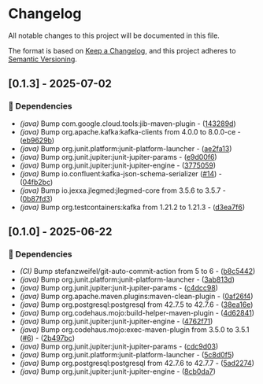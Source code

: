 # Changelog

All notable changes to this project will be documented in this file.


The format is based on [Keep a Changelog](https://keepachangelog.com/en/1.0.0/),
and this project adheres to [Semantic Versioning](https://semver.org/spec/v2.0.0.html).

## [0.1.3] - 2025-07-02

### 🤖 Dependencies

- *(java)* Bump com.google.cloud.tools:jib-maven-plugin - ([143289d](https://github.com/jexxa-projects/JLegMedKafka/commit/143289df3dd79e1b187075eb05f67c894801c5ae))
- *(java)* Bump org.apache.kafka:kafka-clients from 4.0.0 to 8.0.0-ce - ([eb9629b](https://github.com/jexxa-projects/JLegMedKafka/commit/eb9629bfe08a434fa53e5a7386929bcfbbdf5930))
- *(java)* Bump org.junit.platform:junit-platform-launcher - ([ae2fa13](https://github.com/jexxa-projects/JLegMedKafka/commit/ae2fa13d0ab26d77bf649cf9cf3aaee96f89e2d2))
- *(java)* Bump org.junit.jupiter:junit-jupiter-params - ([e9d00f6](https://github.com/jexxa-projects/JLegMedKafka/commit/e9d00f6508376555627ecb5bfb5126bd10894b85))
- *(java)* Bump org.junit.jupiter:junit-jupiter-engine - ([3775059](https://github.com/jexxa-projects/JLegMedKafka/commit/3775059b13fa5f4d8f6e4ea4f06d18c95aefc5f8))
- *(java)* Bump io.confluent:kafka-json-schema-serializer ([#14](https://github.com/jexxa-projects/JLegMedKafka/issues/14)) - ([04fb2bc](https://github.com/jexxa-projects/JLegMedKafka/commit/04fb2bc50b1449a91c54ef1ba7b1e05db6ae9818))
- *(java)* Bump io.jexxa.jlegmed:jlegmed-core from 3.5.6 to 3.5.7 - ([0b87fd3](https://github.com/jexxa-projects/JLegMedKafka/commit/0b87fd3b5adfe1495915c85666798e3805e3035a))
- *(java)* Bump org.testcontainers:kafka from 1.21.2 to 1.21.3 - ([d3ea7f6](https://github.com/jexxa-projects/JLegMedKafka/commit/d3ea7f68e699848510e78050944c2d20c5f1a0f8))

## [0.1.0] - 2025-06-22

### 🤖 Dependencies

- *(CI)* Bump stefanzweifel/git-auto-commit-action from 5 to 6 - ([b8c5442](https://github.com/jexxa-projects/JLegMedKafka/commit/b8c54424a7fe2f3b8df59daf57ed840cd4194412))
- *(java)* Bump org.junit.platform:junit-platform-launcher - ([3ab813d](https://github.com/jexxa-projects/JLegMedKafka/commit/3ab813db844a5c26df94dab4c7f8baf6730ebf64))
- *(java)* Bump org.junit.jupiter:junit-jupiter-params - ([c4dcc98](https://github.com/jexxa-projects/JLegMedKafka/commit/c4dcc98154252a57e6d73e7d85b88d6620911aab))
- *(java)* Bump org.apache.maven.plugins:maven-clean-plugin - ([0af26f4](https://github.com/jexxa-projects/JLegMedKafka/commit/0af26f4439c0370fbf94463c1ab54e2b7d69e8a4))
- *(java)* Bump org.postgresql:postgresql from 42.7.5 to 42.7.6 - ([38ea16e](https://github.com/jexxa-projects/JLegMedKafka/commit/38ea16ec09bee3d4cc2d7975731d5121a8315adb))
- *(java)* Bump org.codehaus.mojo:build-helper-maven-plugin - ([4d62841](https://github.com/jexxa-projects/JLegMedKafka/commit/4d62841f25c902470df299fa4462510616b9656d))
- *(java)* Bump org.junit.jupiter:junit-jupiter-engine - ([4762f71](https://github.com/jexxa-projects/JLegMedKafka/commit/4762f71596eb7a29334c0ef9407771406a86d3c9))
- *(java)* Bump org.codehaus.mojo:exec-maven-plugin from 3.5.0 to 3.5.1 ([#6](https://github.com/jexxa-projects/JLegMedKafka/issues/6)) - ([2b497bc](https://github.com/jexxa-projects/JLegMedKafka/commit/2b497bc3a36575fd9ac2f59ac6a99be23b75a2db))
- *(java)* Bump org.junit.jupiter:junit-jupiter-params - ([cdc9d03](https://github.com/jexxa-projects/JLegMedKafka/commit/cdc9d037d34affe21702d8692badf7eaa4cf1c81))
- *(java)* Bump org.junit.platform:junit-platform-launcher - ([5c8d0f5](https://github.com/jexxa-projects/JLegMedKafka/commit/5c8d0f5fb3d4e2dfe3cbd94eacaa84aa9ec519dc))
- *(java)* Bump org.postgresql:postgresql from 42.7.6 to 42.7.7 - ([5ad2274](https://github.com/jexxa-projects/JLegMedKafka/commit/5ad2274a00e856b76b7fd07f245ed931b79014b8))
- *(java)* Bump org.junit.jupiter:junit-jupiter-engine - ([8cb0da7](https://github.com/jexxa-projects/JLegMedKafka/commit/8cb0da770f119a681d377fef6764ea31525b49e7))

